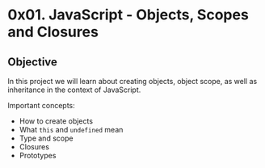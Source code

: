 # 0x01. JavaScript - Objects, Scopes and Closures


## Objective

In this project we will learn about creating objects, object scope, as well as inheritance in the context of JavaScript.

Important concepts:

* How to create objects
* What `this` and `undefined` mean
* Type and scope
* Closures
* Prototypes